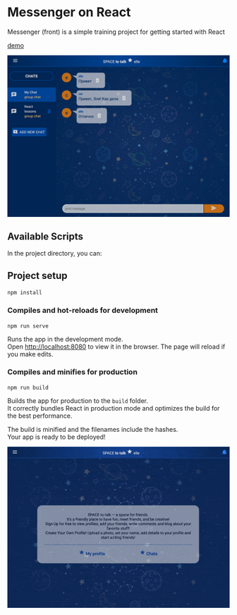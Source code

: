 # Messenger on React

Messenger (front) is a simple training project for getting started with React


[demo](https://spacetotalk.herokuapp.com/)


![screenshot](screenshot/chat1.png)


## Available Scripts

In the project directory, you can:

## Project setup
```
npm install
```

### Compiles and hot-reloads for development
```
npm run serve
```
Runs the app in the development mode.\
Open [http://localhost:8080](http://localhost:8080) to view it in the browser.
The page will reload if you make edits.


### Compiles and minifies for production
```
npm run build
```
Builds the app for production to the `build` folder.\
It correctly bundles React in production mode and optimizes the build for the best performance.

The build is minified and the filenames include the hashes.\
Your app is ready to be deployed!


![screenshot](screenshot/chat1.gif)
